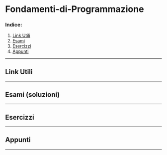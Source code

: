 # Fondamenti-di-Programmazione

### Indice:
1. [Link Utili]()
2. [Esami]()
3. [Esercizzi]()
4. [Appunti]()

---
## Link Utili


---
## Esami (soluzioni)


---
## Esercizzi


---
## Appunti


---
